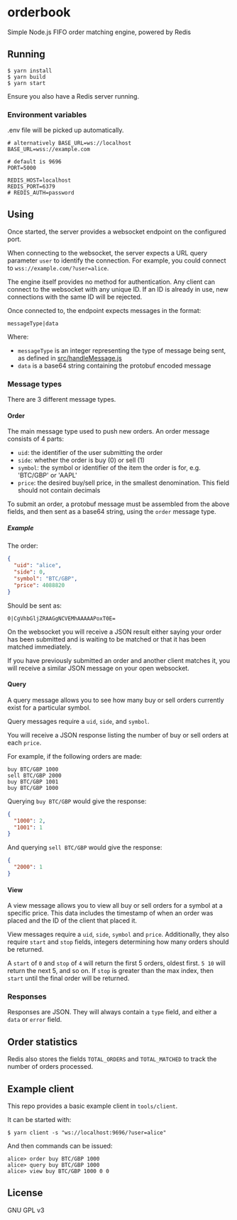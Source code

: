 # orderbook

Simple Node.js FIFO order matching engine, powered by Redis

## Running

```
$ yarn install
$ yarn build
$ yarn start
```

Ensure you also have a Redis server running.

### Environment variables

.env file will be picked up automatically.

```dotenv
# alternatively BASE_URL=ws://localhost
BASE_URL=wss://example.com

# default is 9696
PORT=5000

REDIS_HOST=localhost
REDIS_PORT=6379
# REDIS_AUTH=password
```

## Using

Once started, the server provides a websocket endpoint on the configured port.

When connecting to the websocket, the server expects a URL query parameter `user` to identify the connection. For example, you could connect to `wss://example.com/?user=alice`.

The engine itself provides no method for authentication. Any client can connect to the websocket with any unique ID. If an ID is already in use, new connections with the same ID will be rejected.

Once connected to, the endpoint expects messages in the format:

```
messageType|data
```

Where:
* `messageType` is an integer representing the type of message being sent, as defined in [src/handleMessage.js](https://github.com/tdjsnelling/orderbook/blob/master/src/handleMessage.js#L5)
* `data` is a base64 string containing the protobuf encoded message

### Message types

There are 3 different message types.

#### Order

The main message type used to push new orders. An order message consists of 4 parts:

* `uid`: the identifier of the user submitting the order
* `side`: whether the order is buy (0) or sell (1)
* `symbol`: the symbol or identifier of the item the order is for, e.g. 'BTC/GBP' or 'AAPL'
* `price`: the desired buy/sell price, in the smallest denomination. This field should not contain decimals

To submit an order, a protobuf message must be assembled from the above fields, and then sent as a base64 string, using the `order` message type.

##### Example

The order:

```json
{
  "uid": "alice",
  "side": 0,
  "symbol": "BTC/GBP",
  "price": 4088820
}
```

Should be sent as:

```
0|CgVhbGljZRAAGgNCVEMhAAAAAPoxT0E=
```

On the websocket you will receive a JSON result either saying your order has been submitted and is waiting to be matched or that it has been matched immediately.

If you have previously submitted an order and another client matches it, you will receive a similar JSON message on your open websocket.

#### Query

A query message allows you to see how many buy or sell orders currently exist for a particular symbol.

Query messages require a `uid`, `side`, and `symbol`.

You will receive a JSON response listing the number of buy or sell orders at each `price`.

For example, if the following orders are made:

```
buy BTC/GBP 1000
sell BTC/GBP 2000
buy BTC/GBP 1001
buy BTC/GBP 1000
```

Querying `buy BTC/GBP` would give the response:

```json
{
  "1000": 2,
  "1001": 1
}
```

And querying `sell BTC/GBP` would give the response:

```json
{
  "2000": 1
}
```

#### View

A view message allows you to view all buy or sell orders for a symbol at a specific price. This data includes the timestamp of when an order was placed and the ID of the client that placed it.

View messages require a `uid`, `side`, `symbol` and `price`. Additionally, they also require `start` and `stop` fields, integers determining how many orders should be returned.

A `start` of `0` and `stop` of `4` will return the first 5 orders, oldest first. `5 10` will return the next 5, and so on. If `stop` is greater than the max index, then `start` until the final order will be returned.

### Responses

Responses are JSON. They will always contain a `type` field, and either a `data` or `error` field.

## Order statistics

Redis also stores the fields `TOTAL_ORDERS` and `TOTAL_MATCHED` to track the number of orders processed.

## Example client

This repo provides a basic example client in `tools/client`.

It can be started with:

```
$ yarn client -s "ws://localhost:9696/?user=alice"
```

And then commands can be issued:

```
alice> order buy BTC/GBP 1000
alice> query buy BTC/GBP 1000
alice> view buy BTC/GBP 1000 0 0
```

## License

GNU GPL v3
